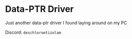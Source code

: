 # Data-PTR Driver

Just another data-ptr driver I found laying around on my PC

Discord: ``deschloroetizolam``
